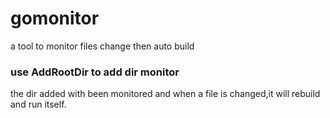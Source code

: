 # gomonitor
a tool to monitor  files change then auto build 
### use AddRootDir to add  dir monitor 
the dir added with been monitored and when a file is changed,it will rebuild and run itself. 
